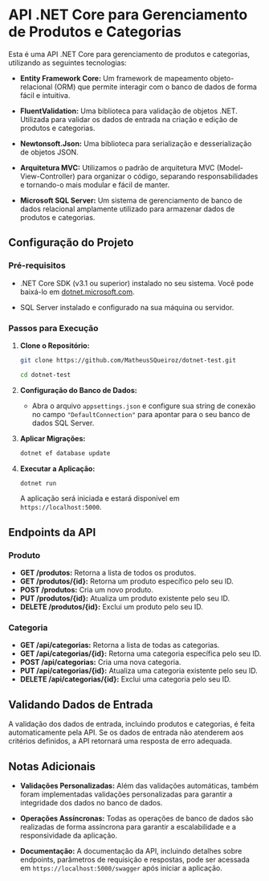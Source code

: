 # API .NET Core para Gerenciamento de Produtos e Categorias

Esta é uma API .NET Core para gerenciamento de produtos e categorias, utilizando as seguintes tecnologias:

- **Entity Framework Core:** Um framework de mapeamento objeto-relacional (ORM) que permite interagir com o banco de dados de forma fácil e intuitiva.
  
- **FluentValidation:** Uma biblioteca para validação de objetos .NET. Utilizada para validar os dados de entrada na criação e edição de produtos e categorias.

- **Newtonsoft.Json:** Uma biblioteca para serialização e desserialização de objetos JSON.

- **Arquitetura MVC:** Utilizamos o padrão de arquitetura MVC (Model-View-Controller) para organizar o código, separando responsabilidades e tornando-o mais modular e fácil de manter.

- **Microsoft SQL Server:** Um sistema de gerenciamento de banco de dados relacional amplamente utilizado para armazenar dados de produtos e categorias.

## Configuração do Projeto

### Pré-requisitos

- .NET Core SDK (v3.1 ou superior) instalado no seu sistema. Você pode baixá-lo em [dotnet.microsoft.com](https://dotnet.microsoft.com/download).

- SQL Server instalado e configurado na sua máquina ou servidor.

### Passos para Execução

1. **Clone o Repositório:**

   ```bash
   git clone https://github.com/MatheusSQueiroz/dotnet-test.git
   ```

   ```bash
   cd dotnet-test
   ```

2. **Configuração do Banco de Dados:**

   - Abra o arquivo `appsettings.json` e configure sua string de conexão no campo `"DefaultConnection"` para apontar para o seu banco de dados SQL Server.

3. **Aplicar Migrações:**

   ```bash
   dotnet ef database update
   ```

4. **Executar a Aplicação:**

   ```bash
   dotnet run
   ```

   A aplicação será iniciada e estará disponível em `https://localhost:5000`.

## Endpoints da API

### Produto
- **GET /produtos:** Retorna a lista de todos os produtos.
- **GET /produtos/{id}:** Retorna um produto específico pelo seu ID.
- **POST /produtos:** Cria um novo produto.
- **PUT /produtos/{id}:** Atualiza um produto existente pelo seu ID.
- **DELETE /produtos/{id}:** Exclui um produto pelo seu ID.

### Categoria

- **GET /api/categorias:** Retorna a lista de todas as categorias.
- **GET /api/categorias/{id}:** Retorna uma categoria específica pelo seu ID.
- **POST /api/categorias:** Cria uma nova categoria.
- **PUT /api/categorias/{id}:** Atualiza uma categoria existente pelo seu ID.
- **DELETE /api/categorias/{id}:** Exclui uma categoria pelo seu ID.


## Validando Dados de Entrada

A validação dos dados de entrada, incluindo produtos e categorias, é feita automaticamente pela API. Se os dados de entrada não atenderem aos critérios definidos, a API retornará uma resposta de erro adequada.

## Notas Adicionais

- **Validações Personalizadas:** Além das validações automáticas, também foram implementadas validações personalizadas para garantir a integridade dos dados no banco de dados.

- **Operações Assíncronas:** Todas as operações de banco de dados são realizadas de forma assíncrona para garantir a escalabilidade e a responsividade da aplicação.

- **Documentação:** A documentação da API, incluindo detalhes sobre endpoints, parâmetros de requisição e respostas, pode ser acessada em `https://localhost:5000/swagger` após iniciar a aplicação.